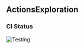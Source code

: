 
## ActionsExploration

### CI Status

![Testing](https://github.com/cs220s25/creveling_cicd/actions/workflows/run_tests.yml/badge.svg)


